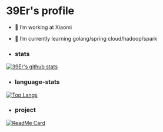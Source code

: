 # 39Er's profile

- 🔭 I’m working at Xiaomi
- 🌱 I’m currently learning golang/spring cloud/hadoop/spark


- ### stats
[![39Er's github stats](https://github-readme-stats.vercel.app/api?username=39Er&show_icons=true&theme=tokyonight)](https://github.com/39Er)

- ### language-stats
[![Top Langs](https://github-readme-stats.vercel.app/api/top-langs/?username=39Er)](https://github.com/39Er)


- ### project
[![ReadMe Card](https://github-readme-stats.vercel.app/api/pin/?username=39Er&repo=MicroService)](https://github.com/39Er/MicroService)
